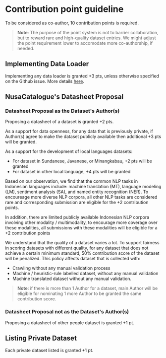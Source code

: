# Contribution point guideline

To be considered as co-author, 10 contribution points is required.

> **Note**: The purpose of the point system is not to barrier collaboration, but to reward rare and high-quality dataset entries.
We might adjust the point requirement lower to accomodate more co-authorship, if needed.

## Implementing Data Loader

Implementing any data loader is granted +3 pts, unless otherwise specified on the Github issue.
More details [here](DATALOADER.md).

## NusaCatalogue's Datasheet Proposal

### Datasheet Proposal as the Dataset's Author(s)
Proposing a datasheet of a dataset is granted +2 pts.

As a support for data openness, for any data that is previously private, if Author(s) agree to make the dataset publicly available then additional +3 pts will be granted.

As a support for the development of local languages datasets:
- For dataset in Sundanese, Javanese, or Minangkabau, +2 pts will be granted
- For dataset in other local language, +4 pts will be granted

Based on our observation, we find that the common NLP tasks in Indonesian languages include: machine translation (MT), language modeling (LM), sentiment analysis (SA), and named entity recognition (NER). To encoureage more diverse NLP corpora, all other NLP tasks are considered rare and corresponding submission are eligible for the +2 contribution points. 

In addition, there are limited publicly available Indonesian NLP corpora involving other modality / multimodality, to encourage more coverage over these modalities, all submissions with these modalities will be eligible for a +2 contribution points

We understand that the quality of a dataset varies a lot. To support fairness in scoring datasets with different quality, for any dataset that does not achieve a certain minimum standard, 50% contribution score of the dataset will be penalized. This policy affects dataset that is collected with:
- Crawling without any manual validation process
- Machine / heuristic-rule labelled dataset, without any manual validation
- Machine translated dataset without any manual validation.

> **Note**: if there is more than 1 Author for a dataset, main Author will be eligible for nominating 1 more Author to be granted the same contribution score.

### Datasheet Proposal not as the Dataset's Author(s)
Proposing a datasheet of other people dataset is granted +1 pt.

## Listing Private Dataset
Each private dataset listed is granted +1 pt.
